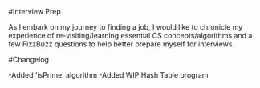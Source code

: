 #Interview Prep

As I embark on my journey to finding a job, I would like to chronicle my experience of re-visiting/learning essential CS concepts/algorithms and a few FizzBuzz questions to help better prepare myself for interviews.

#Changelog

-Added 'isPrime' algorithm 
-Added WIP Hash Table program
